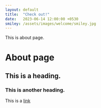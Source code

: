 ```yaml
---
layout: default
title:  "Check out!"
date:   2023-06-14 12:00:00 +0530
smiley: /assets/images/welcome/smiley.jpg
---
```

This is about page.

# About page

## This is a heading.

### This is another heading.

This is a [link](http://www.bineethk.github.io)


<!---
![demo image](/bineethk/mysite/assets/images/smiley.jpg)
-->

